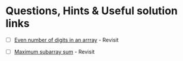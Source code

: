 # Questions, Hints & Useful solution links

- [ ] [Even number of digits in an arrray](https://leetcode.com/problems/find-numbers-with-even-number-of-digits/) - Revisit

- [ ] [Maximum subarray sum](https://leetcode.com/problems/find-numbers-with-even-number-of-digits/) - Revisit
